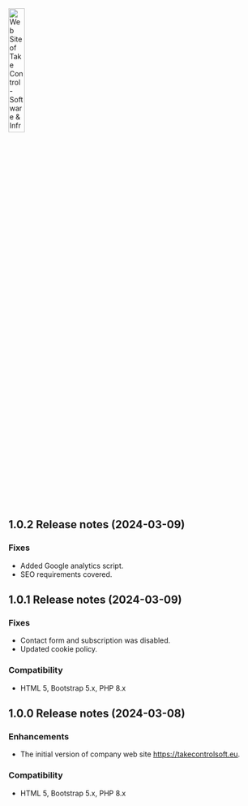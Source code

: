 <img src="https://takecontrolsoft.eu/assets/img/takecontrolsoft-logo-green.png" alt="Web Site of Take Control - Software & Infrastructure" width="25%">


## 1.0.2 Release notes (2024-03-09)

### Fixes
* Added Google analytics script.
* SEO requirements covered.

## 1.0.1 Release notes (2024-03-09)

### Fixes
* Contact form and subscription was disabled.
* Updated cookie policy.


### Compatibility
* HTML 5, Bootstrap 5.x, PHP 8.x

## 1.0.0 Release notes (2024-03-08)

### Enhancements
* The initial version of company web site https://takecontrolsoft.eu.

### Compatibility
* HTML 5, Bootstrap 5.x, PHP 8.x